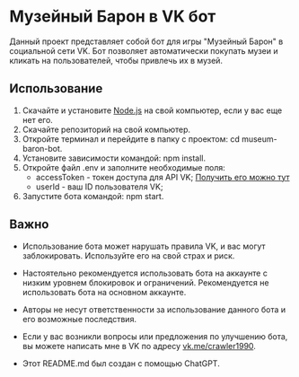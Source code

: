 # Музейный Барон в VK бот

Данный проект представляет собой бот для игры "Музейный Барон" в социальной сети VK. Бот позволяет автоматически покупать музеи и кликать на пользователей, чтобы привлечь их в музей.

## Использование

1. Скачайте и установите [Node.js](https://nodejs.org/) на свой компьютер, если у вас еще нет его.
2. Скачайте репозиторий на свой компьютер.
3. Откройте терминал и перейдите в папку с проектом: cd museum-baron-bot.
4. Установите зависимости командой: npm install.
5. Откройте файл .env и заполните необходимые поля:
   - accessToken - токен доступа для API VK; [Получить его можно тут](https://oauth.vk.com/authorize?client_id=6287487&scope=1073737727&redirect_uri=https://oauth.vk.com/blank.html&display=page&response_type=token&revoke=1)
   - userId - ваш ID пользователя VK;
6. Запустите бота командой: npm start.

## Важно

- Использование бота может нарушать правила VK, и вас могут заблокировать. Используйте его на свой страх и риск.
- Настоятельно рекомендуется использовать бота на аккаунте с низким уровнем блокировок и ограничений. Рекомендуется не использовать бота на основном аккаунте.
- Авторы не несут ответственности за использование данного бота и его возможные последствия.

- Если у вас возникли вопросы или предложения по улучшению бота, вы можете написать мне в VK по адресу [vk.me/crawler1990](https://vk.me/crawler1990).

- Этот README.md был создан с помощью ChatGPT.
